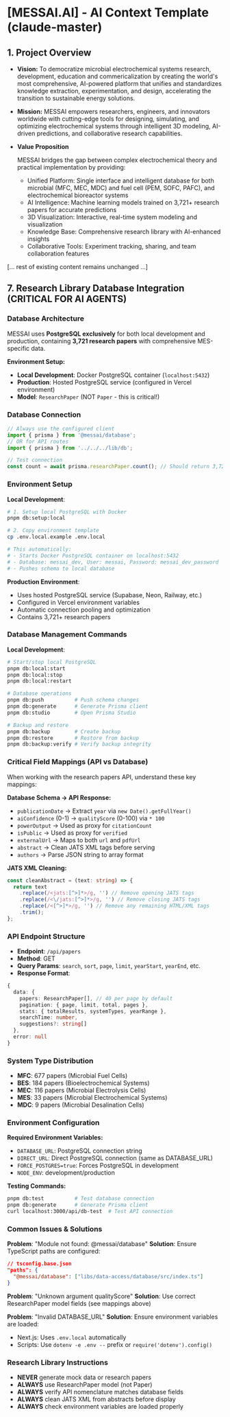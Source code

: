 # [MESSAI.AI] - AI Context Template (claude-master)

## 1. Project Overview

- **Vision:** To democratize microbial electrochemical systems research,
  development, education and commericalization by creating the world's most
  comprehensive, AI-powered platform that unifies and standardizes knowledge
  extraction, experimentation, and design, accelerating the transition to
  sustainable energy solutions.

- **Mission:** MESSAI empowers researchers, engineers, and innovators worldwide
  with cutting-edge tools for designing, simulating, and optimizing
  electrochemical systems through intelligent 3D modeling, AI-driven
  predictions, and collaborative research capabilities.

- **Value Proposition**

  MESSAI bridges the gap between complex electrochemical theory and practical
  implementation by providing:

  - Unified Platform: Single interface and intelligent database for both
    microbial (MFC, MEC, MDC) and fuel cell (PEM, SOFC, PAFC), and
    electrochemical bioreactor systems
  - AI Intelligence: Machine learning models trained on 3,721+ research papers
    for accurate predictions
  - 3D Visualization: Interactive, real-time system modeling and visualization
  - Knowledge Base: Comprehensive research library with AI-enhanced insights
  - Collaborative Tools: Experiment tracking, sharing, and team collaboration
    features

[... rest of existing content remains unchanged ...]

## 7. Research Library Database Integration (CRITICAL FOR AI AGENTS)

### Database Architecture

MESSAI uses **PostgreSQL exclusively** for both local development and
production, containing **3,721 research papers** with comprehensive MES-specific
data.

**Environment Setup:**

- **Local Development**: Docker PostgreSQL container (`localhost:5432`)
- **Production**: Hosted PostgreSQL service (configured in Vercel environment)
- **Model**: `ResearchPaper` (NOT `Paper` - this is critical!)

### Database Connection

```typescript
// Always use the configured client
import { prisma } from '@messai/database';
// OR for API routes
import { prisma } from '../../../lib/db';

// Test connection
const count = await prisma.researchPaper.count(); // Should return 3,721
```

### Environment Setup

**Local Development**:

```bash
# 1. Setup local PostgreSQL with Docker
pnpm db:setup:local

# 2. Copy environment template
cp .env.local.example .env.local

# This automatically:
# - Starts Docker PostgreSQL container on localhost:5432
# - Database: messai_dev, User: messai, Password: messai_dev_password
# - Pushes schema to local database
```

**Production Environment**:

- Uses hosted PostgreSQL service (Supabase, Neon, Railway, etc.)
- Configured in Vercel environment variables
- Automatic connection pooling and optimization
- Contains 3,721+ research papers

### Database Management Commands

**Local Development**:

```bash
# Start/stop local PostgreSQL
pnpm db:local:start
pnpm db:local:stop
pnpm db:local:restart

# Database operations
pnpm db:push          # Push schema changes
pnpm db:generate      # Generate Prisma client
pnpm db:studio        # Open Prisma Studio

# Backup and restore
pnpm db:backup        # Create backup
pnpm db:restore       # Restore from backup
pnpm db:backup:verify # Verify backup integrity
```

### Critical Field Mappings (API vs Database)

When working with the research papers API, understand these key mappings:

**Database Schema → API Response:**

- `publicationDate` → Extract `year` via `new Date().getFullYear()`
- `aiConfidence` (0-1) → `qualityScore` (0-100) via `* 100`
- `powerOutput` → Used as proxy for `citationCount`
- `isPublic` → Used as proxy for `verified`
- `externalUrl` → Maps to both `url` and `pdfUrl`
- `abstract` → Clean JATS XML tags before serving
- `authors` → Parse JSON string to array format

**JATS XML Cleaning:**

```typescript
const cleanAbstract = (text: string) => {
  return text
    .replace(/<jats:[^>]*>/g, '') // Remove opening JATS tags
    .replace(/<\/jats:[^>]*>/g, '') // Remove closing JATS tags
    .replace(/<[^>]*>/g, '') // Remove any remaining HTML/XML tags
    .trim();
};
```

### API Endpoint Structure

- **Endpoint**: `/api/papers`
- **Method**: GET
- **Query Params**: `search`, `sort`, `page`, `limit`, `yearStart`, `yearEnd`,
  etc.
- **Response Format**:

```typescript
{
  data: {
    papers: ResearchPaper[], // 40 per page by default
    pagination: { page, limit, total, pages },
    stats: { totalResults, systemTypes, yearRange },
    searchTime: number,
    suggestions?: string[]
  },
  error: null
}
```

### System Type Distribution

- **MFC**: 677 papers (Microbial Fuel Cells)
- **BES**: 184 papers (Bioelectrochemical Systems)
- **MEC**: 116 papers (Microbial Electrolysis Cells)
- **MES**: 33 papers (Microbial Electrochemical Systems)
- **MDC**: 9 papers (Microbial Desalination Cells)

### Environment Configuration

**Required Environment Variables:**

- `DATABASE_URL`: PostgreSQL connection string
- `DIRECT_URL`: Direct PostgreSQL connection (same as DATABASE_URL)
- `FORCE_POSTGRES=true`: Forces PostgreSQL in development
- `NODE_ENV`: development/production

**Testing Commands:**

```bash
pnpm db:test          # Test database connection
pnpm db:generate      # Generate Prisma client
curl localhost:3000/api/db-test  # Test API connection
```

### Common Issues & Solutions

**Problem**: "Module not found: @messai/database" **Solution**: Ensure
TypeScript paths are configured:

```json
// tsconfig.base.json
"paths": {
  "@messai/database": ["libs/data-access/database/src/index.ts"]
}
```

**Problem**: "Unknown argument qualityScore" **Solution**: Use correct
ResearchPaper model fields (see mappings above)

**Problem**: "Invalid DATABASE_URL" **Solution**: Ensure environment variables
are loaded:

- Next.js: Uses `.env.local` automatically
- Scripts: Use `dotenv -e .env --` prefix or `require('dotenv').config()`

### Research Library Instructions

- **NEVER** generate mock data or research papers
- **ALWAYS** use ResearchPaper model (not Paper)
- **ALWAYS** verify API nomenclature matches database fields
- **ALWAYS** clean JATS XML from abstracts before display
- **ALWAYS** check environment variables are loaded properly
